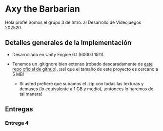 # Axy the Barbarian

Hola profe! Somos el grupo 3 de Intro. al Desarrollo de Videojuegos 202520.

## Detalles generales de la Implementación

* Desarrollado en Unity Engine 6.1 (6000.1.15f1).

* Tenemos un .gitignore bien extenso (robado descaradamente de [este repo oficial de github](https://github.com/github/gitignore/blob/main/Unity.gitignore)), ¡así que el tamaño de este proyecto es cercano a 5 MB!

    * Si usted prefiere que subamos el .zip con todas las texturas y demases (lo equivalente a 1 GB y medio), ¡entonces lo haremos de tal manera!

## Entregas

### Entrega 4